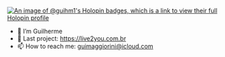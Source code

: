 [![An image of @guihm1's Holopin badges, which is a link to view their full Holopin profile](https://holopin.me/guihm1)](https://holopin.io/@guihm1)

- 👋 I’m Guilherme
- 🔗 Last project: https://live2you.com.br
- 📫 How to reach me: guimaggiorini@icloud.com
